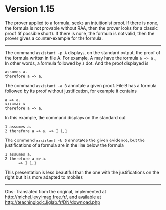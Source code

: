 # Version 1.15

The prover applied to a formula, seeks an intuitionist proof.
If there is none, the formula is not provable without RAA, then
the prover looks for a classic proof (if possible short).
If there is none, the formula is not valid, then
the prover gives a counter-example for the formula.

---

The command `assistant -p A` displays, on the standard output, the proof of the formula written in file A.
For example, A may have the formula `a => a.`, In other words, a formula followed by a dot. And the proof displayed is

```
assumes a.
therefore a => a.
```

The command `assistant -a B` annotate a given proof. File B has a formula followed by its proof without justification, for example it contains

```
a => a.
assumes a.
therefore a => a.
```

In this example, the command displays on the standard out

```
1 assumes a.
2 therefore a => a. => I 1,1
```

The command `assistant -b B` annotates the given evidence, but the justifications of a formula are in the line below the formula

```
1 assumes a.
2 therefore a => a.
      => I 1,1
```

This presentation is less beautiful than the one with the justifications on the right but it is more
adapted to mobiles.

---

Obs: Translated from the original, implemented at http://michel.levy.imag.free.fr/, and available at http://teachinglogic.liglab.fr/DN/download.php

